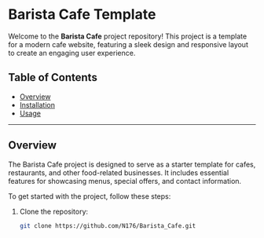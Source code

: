 # Barista Cafe Template

Welcome to the **Barista Cafe** project repository! This project is a template for a modern cafe website, featuring a sleek design and responsive layout to create an engaging user experience.

## Table of Contents
- [Overview](#overview)
- [Installation](#installation)
- [Usage](#usage)

---

## Overview
The Barista Cafe project is designed to serve as a starter template for cafes, restaurants, and other food-related businesses. It includes essential features for showcasing menus, special offers, and contact information.

To get started with the project, follow these steps:

1. Clone the repository:
   ```bash
   git clone https://github.com/N176/Barista_Cafe.git

